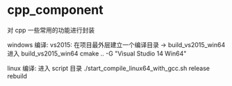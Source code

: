 # cpp_component
对 cpp 一些常用的功能进行封装

windows 编译:
vs2015:
  在项目最外层建立一个编译目录 -> build_vs2015_win64
  进入 build_vs2015_win64
  cmake .. -G "Visual Studio 14 Win64"
  
linux 编译:
  进入 script 目录
  ./start_compile_linux64_with_gcc.sh release rebuild
